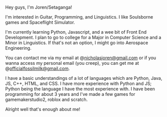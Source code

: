 Hey guys, I'm Joren/Setaganga!

I'm interested in Guitar, Programming, and Linguistics. I like Soulsborne games and Spaceflight Simulator.

I'm currently learning Python, Javascript, and a wee bit of Front End Development.
I plan to go to college for a Major in Computer Science and a Minor in Linguistics. If that's not an option, I might go into Aerospace Engineering.

You can contact me via my email at @nicholasjoren@gmail.com or if you wanna access my personal email (you creep), you can get me at @officialfossilmilk@gmail.com.

I have a basic understandings of a lot of languages which are Python, Java, JS, C++, HTML, and CSS.
I have more experience with Python and JS; Python being the language I have the most experience with.
I have been programming for about 3 years and I've made a few games for gamemakerstudio2, roblox and scratch.

Alright well that's enough about me!

